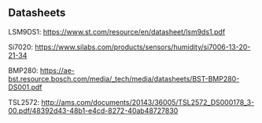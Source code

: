## Datasheets

LSM9DS1: https://www.st.com/resource/en/datasheet/lsm9ds1.pdf

Si7020: https://www.silabs.com/products/sensors/humidity/si7006-13-20-21-34

BMP280: https://ae-bst.resource.bosch.com/media/_tech/media/datasheets/BST-BMP280-DS001.pdf

TSL2572: http://ams.com/documents/20143/36005/TSL2572_DS000178_3-00.pdf/48392d43-48b1-e4cd-8272-40ab48727830

